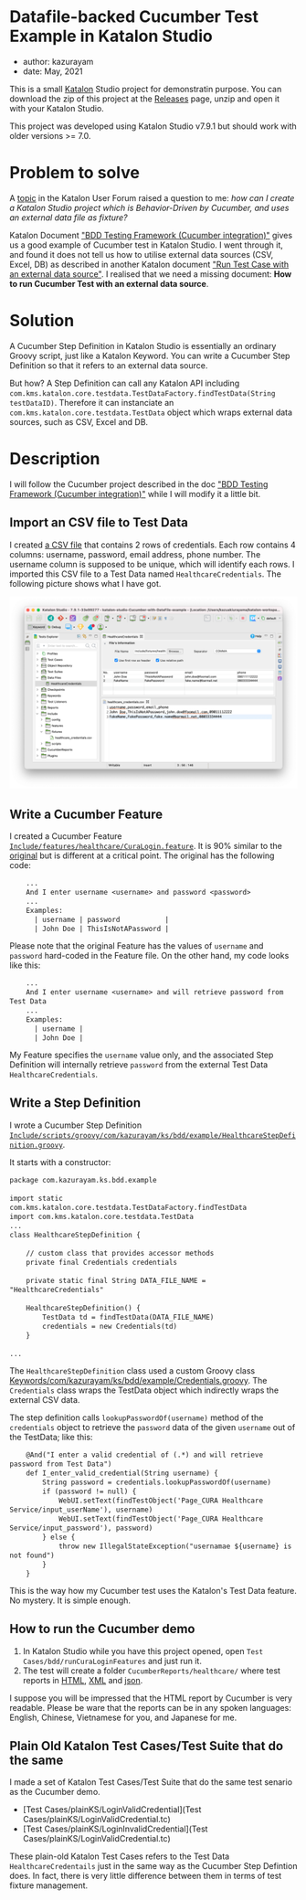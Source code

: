 Datafile-backed Cucumber Test Example in Katalon Studio
=====

- author: kazurayam
- date: May, 2021

This is a small [Katalon](https://www.katalon.com/) Studio project for demonstratin purpose.
You can download the zip of this project at the [Releases](https://github.com/kazurayam/Datafile-backed-Cucumber-Test-Example-in-Katalon-Studio/releases/) page, 
unzip and open it with your Katalon Studio.

This project was developed using Katalon Studio v7.9.1 but should work with older versions >= 7.0.

# Problem to solve

A [topic](https://forum.katalon.com/t/pass-common-test-data-in-entire-test-suite/54227/7) in
the Katalon User Forum raised a question to me: *how can I create a Katalon Studio project 
which is Behavior-Driven by Cucumber, and uses an external data file as fixture?*

Katalon Document ["BDD Testing Framework (Cucumber integration)"](https://docs.katalon.com/katalon-studio/docs/cucumber-features-file.html) gives us a good example of Cucumber test in Katalon Studio. I went through it, and found it does not tell us how to utilise external data sources (CSV, Excel, DB) as described in another Katalon document ["Run Test Case with an external data source"](https://docs.katalon.com/katalon-studio/docs/run-test-case-external-data.html). I realised that we need a missing document: **How to run Cucumber Test with an external data source**. 


# Solution

A Cucumber Step Definition in Katalon Studio is essentially an ordinary Groovy script, just like a Katalon Keyword. You can write a Cucumber Step Definition so that it refers to an external data source.

But how? A Step Definition can call any Katalon API including `com.kms.katalon.core.testdata.TestDataFactory.findTestData(String testDataID)`. Therefore it can instanciate an `com.kms.katalon.core.testdata.TestData` object which wraps external data sources, such as CSV, Excel and DB. 

# Description

I will follow the Cucumber project described in the doc ["BDD Testing Framework (Cucumber integration)"](https://docs.katalon.com/katalon-studio/docs/cucumber-features-file.html) while I will modify it a little bit.

## Import an CSV file to Test Data

I created [a CSV file](Include/fixtures/healthcare_credentials.csv) that contains 2 rows of credentials. Each row contains 4 columns: username, password, email address, phone number. The username column is supposed to be unique, which will identify each rows. I imported this CSV file to a Test Data named `HealthcareCredentials`. The following picture shows what I have got.

![HealthcareCredentials](docs/images/01_HealthcareCredentials.png)


## Write a Cucumber Feature

I created a Cucumber Feature [`Include/features/healthcare/CuraLogin.feature`](Include/features/healthcare/CuraLogin.feature). It is 90% similar to the [original](https://docs.katalon.com/katalon-studio/docs/cucumber-features-file.html#add-feature-files) but is different at a critical point. The original has the following code:

```
    ...
    And I enter username <username> and password <password>
    ...
    Examples: 
      | username | password           |
      | John Doe | ThisIsNotAPassword |
```

Please note that the original Feature has the values of `username` and `password` hard-coded in the Feature file.
On the other hand, my code looks like this:

```
    ...
    And I enter username <username> and will retrieve password from Test Data
    ...
    Examples: 
      | username |
      | John Doe |
```

My Feature specifies the `username` value only, and the associated Step Definition will internally retrieve `password` from the external Test Data `HealthcareCredentials`.




## Write a Step Definition

I wrote a Cucumber Step Definition [`Include/scripts/groovy/com/kazurayam/ks/bdd/example/HealthcareStepDefinition.groovy`](Include/scripts/groovy/com/kazurayam/ks/bdd/example/HealthcareStepDefinition.groovy).

It starts with a constructor:

```
package com.kazurayam.ks.bdd.example

import static com.kms.katalon.core.testdata.TestDataFactory.findTestData
import com.kms.katalon.core.testdata.TestData
...
class HealthcareStepDefinition {

	// custom class that provides accessor methods
	private final Credentials credentials

	private static final String DATA_FILE_NAME = "HealthcareCredentials"

	HealthcareStepDefinition() {
		TestData td = findTestData(DATA_FILE_NAME)
		credentials = new Credentials(td)
	}

...
```

The `HealthcareStepDefinition` class used a custom Groovy class [Keywords/com/kazurayam/ks/bdd/example/Credentials.groovy](Keywords/com/kazurayam/ks/bdd/example/Credentials.groovy). The `Credentials` class wraps the TestData object which indirectly wraps the external CSV data. 

The step definition calls `lookupPasswordOf(username)` method of the `credentials` object to retrieve the `password` data of the given `username` out of the TestData; like this:

```
	@And("I enter a valid credential of (.*) and will retrieve password from Test Data")
	def I_enter_valid_credential(String username) {
		String password = credentials.lookupPasswordOf(username)
		if (password != null) {
			WebUI.setText(findTestObject('Page_CURA Healthcare Service/input_userName'), username)
			WebUI.setText(findTestObject('Page_CURA Healthcare Service/input_password'), password)
		} else {
			throw new IllegalStateException("usernamae ${username} is not found")
		}
	}
```

This is the way how my Cucumber test uses the Katalon's Test Data feature. No mystery. It is simple enough.

## How to run the Cucumber demo

1. In Katalon Studio while you have this project opened, open `Test Cases/bdd/runCuraLoginFeatures` and just run it.
2. The test will create a folder `CucumberReports/healthcare/` where test reports in [HTML](https://kazurayam.github.io/Datafile-backed-Cucumber-Test-Example-in-Katalon-Studio/CucumberReports/healthcare/index.html), [XML](CucumberReports/healthcare/cucumber.xml) and [json](CucumberReports/healthcare/cucumber.json).

I suppose you will be impressed that the HTML report by Cucumber is very readable. Please be ware that the reports can be in any spoken languages: English, Chinese, Vietnamese for you, and Japanese for me.

## Plain Old Katalon Test Cases/Test Suite that do the same

I made a set of Katalon Test Cases/Test Suite that do the same test senario as the Cucumber demo.

- [Test Cases/plainKS/LoginValidCredential](Test Cases/plainKS/LoginValidCredential.tc)
- [Test Cases/plainKS/LoginInvalidCredential](Test Cases/plainKS/LoginValidCredential.tc)

These plain-old Katalon Test Cases refers to the Test Data `HealthcareCredentails` just in the same way as the Cucumber Step Defintion does. In fact, there is very little difference between them in terms of test fixture management.




